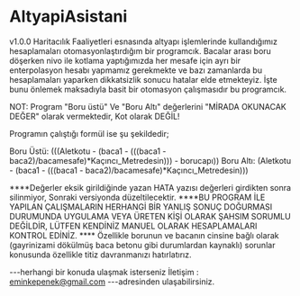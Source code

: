 # AltyapiAsistani
v1.0.0
Haritacılık Faaliyetleri esnasında altyapı işlemlerinde kullandığımız hesaplamaları otomasyonlaştırdığım bir programcık. 
Bacalar arası boru döşerken nivo ile kotlama yaptığımızda her mesafe için ayrı bir enterpolasyon hesabı yapmamız gerekmekte 
ve bazı zamanlarda bu hesaplamaları yaparken dikkatsizlik sonucu hatalar elde etmekteyiz. İşte bunu önlemek maksadıyla basit bir otomasyon çalışmasıdır bu programcık.

NOT: Program "Boru üstü" Ve "Boru Altı" değerlerini "MİRADA OKUNACAK DEĞER" olarak vermektedir, Kot olarak DEĞİL!

Programın çalıştığı formül ise şu şekildedir;

Boru Üstü:   (((Aletkotu - (baca1 - (((baca1 - baca2)/bacamesafe)*Kaçıncı_Metredesin))) - borucapı))
Boru Altı:   (Aletkotu - (baca1 - (((baca1 - baca2)/bacamesafe)*Kaçıncı_Metredesin)))


****Değerler eksik girildiğinde yazan HATA yazısı değerleri girdikten sonra silinmiyor, Sonraki versiyonda düzeltilecektir.
****BU PROGRAM İLE YAPILAN ÇALIŞMALARIN HERHANGİ BİR YANLIŞ SONUÇ DOĞURMASI DURUMUNDA UYGULAMA VEYA ÜRETEN KİŞİ OLARAK ŞAHSIM SORUMLU DEĞİLDİR, 
LÜTFEN KENDİNİZ MANUEL OLARAK HESAPLAMALARI KONTROL EDİNİZ. 
**** Özellikle borunun ve bacanın cinsine bağlı olarak (gayrinizami dökülmüş baca betonu gibi durumlardan kaynaklı) sorunlar konusunda özellikle titiz davranmanızı hatırlatırız.

---herhangi bir konuda ulaşmak isterseniz 
İletişim : eminkepenek@gmail.com 
---adresinden ulaşabilirsiniz.  
